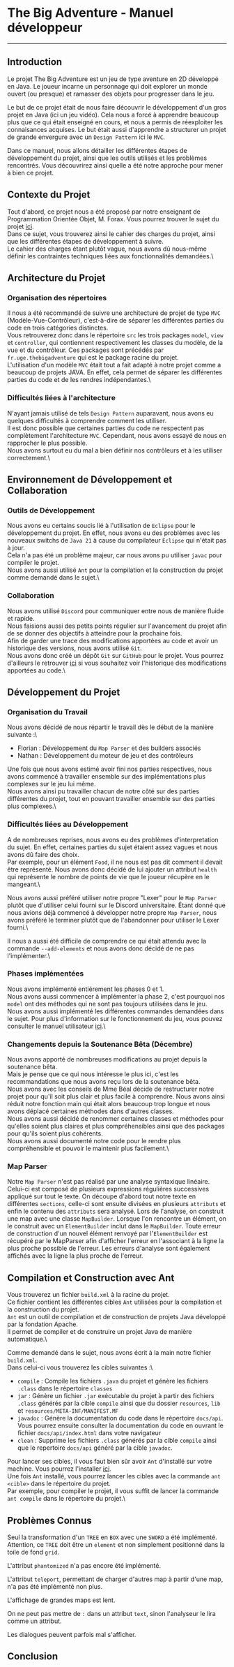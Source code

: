 # The Big Adventure - Manuel développeur

--------------------

## Introduction

<!-- Présentation brève du projet -->
Le projet The Big Adventure est un jeu de type aventure en 2D développé en Java. Le joueur incarne un personnage qui doit explorer un monde ouvert (ou presque) et ramasser des objets pour progresser dans le jeu. <!-- Il est fortement inspiré du jeu The Legend of Zelda: Breath of the Wild. -->

<!-- Objectifs du projet -->
Le but de ce projet était de nous faire découvrir le développement d'un gros projet en Java (ici un jeu vidéo). Cela nous a forcé à apprendre beaucoup plus que ce qui était enseigné en cours, et nous a permis de réexploiter les connaisances acquises. Le but était aussi d'apprendre a structurer un projet de grande envergure avec un `Design Pattern` ici le `MVC`.

Dans ce manuel, nous allons détailler les différentes étapes de développement du projet, ainsi que les outils utilisés et les problèmes rencontrés. Vous découvrirez ainsi quelle a été notre approche pour mener à bien ce projet.

## Contexte du Projet

Tout d'abord, ce projet nous a été proposé par notre enseignant de Programmation Orientée Objet, M. Forax. Vous pourrez trouver le sujet du projet [ici](https://monge.univ-mlv.fr/ens/Licence/L3/2023-2024/Java/project.php).\
Dans ce sujet, vous trouverez ainsi le cahier des charges du projet, ainsi que les différentes étapes de développement à suivre.\
Le cahier des charges étant plutôt vague, nous avons dû nous-même définir les contraintes techniques liées aux fonctionnalités demandées.\

## Architecture du Projet

### Organisation des répertoires

Il nous a été recommandé de suivre une architecture de projet de type `MVC` (Modèle-Vue-Contrôleur), c'est-à-dire de séparer les différentes parties du code en trois catégories distinctes.\
Vous retrouverez donc dans le répertoire `src` les trois packages `model`, `view` et `controller`, qui contiennent respectivement les classes du modèle, de la vue et du contrôleur. Ces packages sont précédés par `fr.uge.thebigadventure` qui est le package racine du projet.\
L'utilisation d'un modèle `MVC` était tout a fait adapté à notre projet comme a beaucoup de projets JAVA. En effet, cela permet de séparer les différentes parties du code et de les rendres indépendantes.\

### Difficultés liées à l'architecture

N'ayant jamais utilisé de tels `Design Pattern` auparavant, nous avons eu quelques difficultés à comprendre comment les utiliser.\
Il est donc possible que certaines parties du code ne respectent pas complètement l'architecture `MVC`. Cependant, nous avons essayé de nous en rapprocher le plus possible.\
Nous avons surtout eu du mal a bien définir nos contrôleurs et à les utiliser correctement.\

## Environnement de Développement et Collaboration

### Outils de Développement

Nous avons eu certains soucis lié à l'utilisation de `Eclipse` pour le développement du projet. En effet, nous avons eu des problèmes avec les nouveaux switchs de `Java 21` à cause du compilateur `Eclipse` qui n'était pas à jour.\
Cela n'a pas été un problème majeur, car nous avons pu utiliser `javac` pour compiler le projet.\
Nous avons aussi utilisé `Ant` pour la compilation et la construction du projet comme demandé dans le sujet.\

### Collaboration

Nous avons utilisé `Discord` pour communiquer entre nous de manière fluide et rapide.\
Nous faisions aussi des petits points régulier sur l'avancement du projet afin de se donner des objectifs à atteindre pour la prochaine fois.\
Afin de garder une trace des modifications apportées au code et avoir un historique des versions, nous avons utilisé `Git`.\
Nous avons donc créé un dépôt `Git` sur `GitHub` pour le projet. Vous pourrez d'ailleurs le retrouver [ici](https://github.com/nathan9567/) si vous souhaitez voir l'historique des modifications apportées au code.\

## Développement du Projet

### Organisation du Travail

Nous avons décidé de nous répartir le travail dès le début de la manière suivante :\

- Florian : Développement du `Map Parser` et des builders associés
- Nathan : Développement du moteur de jeu et des contrôleurs

Une fois que nous avons estimé avoir fini nos parties respectives, nous avons commencé à travailler ensemble sur des implémentations plus complexes sur le jeu lui même.\
Nous avons ainsi pu travailler chacun de notre côté sur des parties différentes du projet, tout en pouvant travailler ensemble sur des parties plus complexes.\

### Difficultés liées au Développement

A de nombreuses reprises, nous avons eu des problèmes d'interpretation du sujet. En effet, certaines parties du sujet étaient assez vagues et nous avons dû faire des choix.\
Par exemple, pour un élément `Food`, il ne nous est pas dit comment il devait être représenté. Nous avons donc décidé de lui ajouter un attribut `health` qui représente le nombre de points de vie que le joueur récupère en le mangeant.\

Nous avons aussi préféré utiliser notre propre "Lexer" pour le `Map Parser` plutôt que d'utiliser celui fourni sur le Discord universitaire. Étant donné que nous avions déjà commencé à développer notre propre `Map Parser`, nous avons préféré le terminer plutôt que de l'abandonner pour utiliser le Lexer fourni.\

Il nous a aussi été difficile de comprendre ce qui était attendu avec la commande `--add-elements` et nous avons donc décidé de ne pas l'implémenter.\

### Phases implémentées

Nous avons implémenté entièrement les phases 0 et 1.\
Nous avons aussi commencer à implémenter la phase 2, c'est pourquoi nos `model` ont des méthodes qui ne sont pas toujours utilisées dans le jeu.\
Nous avons aussi implémenté les différentes commandes demandées dans le sujet.
Pour plus d'information sur le fonctionnement du jeu, vous pouvez consulter le manuel utilisateur [ici](user.pdf).\

### Changements depuis la Soutenance Bêta (Décembre)

Nous avons apporté de nombreuses modifications au projet depuis la soutenance bêta.\
Mais je pense que ce qui nous intéresse le plus ici, c'est les recommandations que nous avons reçu lors de la soutenance bêta.\
Nous avons avec les conseils de Mme Béal décide de restructurer notre projet pour qu'il soit plus clair et plus facile à comprendre. Nous avons ainsi réduit notre fonction main qui était alors beaucoup trop longue et nous avons déplacé certaines méthodes dans d'autres classes.\
Nous avons aussi décidé de renommer certaines classes et méthodes pour qu'elles soient plus claires et plus compréhensibles ainsi que des packages pour qu'ils soient plus cohérents.\
Nous avons aussi documenté notre code pour le rendre plus compréhensible et pouvoir le maintenir plus facilement.\

### Map Parser

Notre `Map Parser` n'est pas réalisé par une analyse syntaxique linéaire. Celui-ci est composé de plusieurs expressions régulières successives appliqué sur tout le texte.
On découpe d'abord tout notre texte en différentes `sections`, celle-ci sont ensuite divisées en plusieurs `attributs` et enfin le contenu des `attributs` sera analysé.
Lors de l'analyse, on construit une map avec une classe `MapBuilder`. Lorsque l'on rencontre un élément, on le construit avec un `ElementBuilder` inclut dans le `MapBuilder`.
Toute erreur de construction d'un nouvel élément renvoyé par l'`ElementBuilder` est récupéré par le MapParser afin d'afficher l'erreur en l'associant à la ligne la plus proche possible de l'erreur.
Les erreurs d'analyse sont également affichés avec la ligne la plus proche de l'erreur.

## Compilation et Construction avec Ant

Vous trouverez un fichier `build.xml` à la racine du projet.\
Ce fichier contient les différentes cibles `Ant` utilisées pour la compilation et la construction du projet.\
`Ant` est un outil de compilation et de construction de projets Java développé par la fondation Apache.\
Il permet de compiler et de construire un projet Java de manière automatique.\

<!-- Détails sur les targets Ant utilisés. -->
Comme demandé dans le sujet, nous avons écrit à la main notre fichier `build.xml`.\
Dans celui-ci vous trouverez les cibles suivantes :\

- `compile` : Compile les fichiers `.java` du projet et génère les fichiers `.class` dans le répertoire `classes`
- `jar` : Génère un fichier `.jar` exécutable du projet à partir des fichiers `.class` générés par la cible `compile` ainsi que du dossier `resources`, `lib` et `resources/META-INF/MANIFEST.MF`
- `javadoc` : Génère la documentation du code dans le répertoire `docs/api`. Vous pourrez ensuite consulter la documentation du code en ouvrant le fichier `docs/api/index.html` dans votre navigateur
- `clean` : Supprime les fichiers `.class` générés par la cible `compile` ainsi que le repertoire `docs/api` généré par la cible `javadoc`.

<!-- Comment utiliser ant et les target -->
Pour lancer ses cibles, il vous faut bien sûr avoir `Ant` d'installé sur votre machine. Vous pourrez l'installer [ici](https://ant.apache.org/bindownload.cgi).\
Une fois `Ant` installé, vous pourrez lancer les cibles avec la commande `ant <cible>` dans le répertoire du projet.\
Par exemple, pour compiler le projet, il vous suffit de lancer la commande `ant compile` dans le répertoire du projet.\

## Problèmes Connus

Seul la transformation d'un `TREE` en `BOX` avec une `SWORD` a été implémenté. Attention, ce `TREE` doit être un `element` et non simplement positionné dans la toile de fond `grid`.

L'attribut `phantomized` n'a pas encore été implémenté.

L'attribut `teleport`, permettant de charger d'autres map à partir d'une map, n'a pas été implémenté non plus.

<!-- Liste des problèmes non résolus. -->
L'affichage de grandes maps est lent.

On ne peut pas mettre de `:` dans un attribut `text`, sinon l'analyseur le lira comme un attribut.

Les dialogues peuvent parfois mal s'afficher.
<!-- Solutions temporaires ou conseils pour contourner ces problèmes. -->

## Conclusion

<!-- Résumé des points clés du manuel de développement. -->
<!-- Perspectives d'amélioration continue. -->
